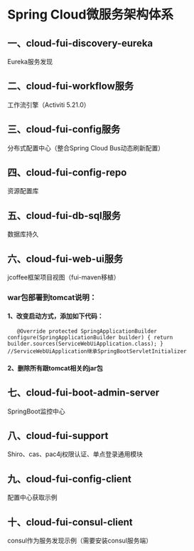 # Spring Cloud微服务架构体系
## 一、cloud-fui-discovery-eureka
Eureka服务发现
## 二、cloud-fui-workflow服务
工作流引擎（Activiti 5.21.0）
## 三、cloud-fui-config服务
分布式配置中心（整合Spring Cloud Bus动态刷新配置）
## 四、cloud-fui-config-repo
资源配置库
## 五、cloud-fui-db-sql服务
数据库持久
## 六、cloud-fui-web-ui服务
jcoffee框架项目视图（fui-maven移植）
### war包部署到tomcat说明：
#### 1、改变启动方式，添加如下代码：
`    @Override
     protected SpringApplicationBuilder configure(SpringApplicationBuilder builder) {
         return builder.sources(ServiceWebUiApplication.class);
     }
     //ServiceWebUiApplication继承SpringBootServletInitializer
`
#### 2、删除所有跟tomcat相关的jar包
## 七、cloud-fui-boot-admin-server
SpringBoot监控中心
## 八、cloud-fui-support
Shiro、cas、pac4j权限认证、单点登录通用模块
## 九、cloud-fui-config-client
配置中心获取示例
## 十、cloud-fui-consul-client
consul作为服务发现示例（需要安装consul服务端）